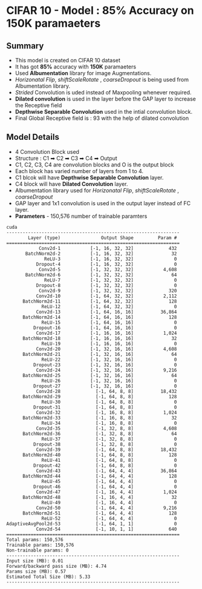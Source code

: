 # CIFAR 10 - Model : 85% Accuracy on 150K paramaeters

## Summary

- This model is created on CIFAR 10 dataset
- It has got **85%** accuracy with **150K** paramaeters
- Used **Albumentation** library for image Augmentations.
- _Horizonatal Flip_, _shiftScaleRotate_ , _coarseDropout_ is being used from Albumentation library.
- _Strided_ Convolution is uded instead of Maxpooling whenever required.
- **Dilated convolution** is used in the layer before the GAP layer to increase the Receptive field
- **Depthwise Separable Convolution** used in the intial convolution block.
- Final Global Receptive field is : 93 with the help of dilated convolution

## Model Details

- 4 Convolution Block used
- Structure : C1 ➡ C2 ➡ C3 ➡ C4 ➡ Output
- C1, C2, C3, C4 are convolution blocks and O is the output block
- Each block has varied number of layers from 1 to 4.
- C1 blcok will have **Depthwise Separable Convolution** layer.
- C4 block will have **Dilated Convolution** layer.
- Albumentation library used for _Horizonatal Flip_, _shiftScaleRotate_ , _coarseDropout_
- GAP layer and 1x1 convolution is used in the output layer instead of FC layer.
- **Parameters** - 150,576 number of trainable paramters

```
cuda
----------------------------------------------------------------
        Layer (type)               Output Shape         Param #
================================================================
            Conv2d-1           [-1, 16, 32, 32]             432
       BatchNorm2d-2           [-1, 16, 32, 32]              32
              ReLU-3           [-1, 16, 32, 32]               0
           Dropout-4           [-1, 16, 32, 32]               0
            Conv2d-5           [-1, 32, 32, 32]           4,608
       BatchNorm2d-6           [-1, 32, 32, 32]              64
              ReLU-7           [-1, 32, 32, 32]               0
           Dropout-8           [-1, 32, 32, 32]               0
            Conv2d-9           [-1, 32, 32, 32]             320
           Conv2d-10           [-1, 64, 32, 32]           2,112
      BatchNorm2d-11           [-1, 64, 32, 32]             128
             ReLU-12           [-1, 64, 32, 32]               0
           Conv2d-13           [-1, 64, 16, 16]          36,864
      BatchNorm2d-14           [-1, 64, 16, 16]             128
             ReLU-15           [-1, 64, 16, 16]               0
          Dropout-16           [-1, 64, 16, 16]               0
           Conv2d-17           [-1, 16, 16, 16]           1,024
      BatchNorm2d-18           [-1, 16, 16, 16]              32
             ReLU-19           [-1, 16, 16, 16]               0
           Conv2d-20           [-1, 32, 16, 16]           4,608
      BatchNorm2d-21           [-1, 32, 16, 16]              64
             ReLU-22           [-1, 32, 16, 16]               0
          Dropout-23           [-1, 32, 16, 16]               0
           Conv2d-24           [-1, 32, 16, 16]           9,216
      BatchNorm2d-25           [-1, 32, 16, 16]              64
             ReLU-26           [-1, 32, 16, 16]               0
          Dropout-27           [-1, 32, 16, 16]               0
           Conv2d-28             [-1, 64, 8, 8]          18,432
      BatchNorm2d-29             [-1, 64, 8, 8]             128
             ReLU-30             [-1, 64, 8, 8]               0
          Dropout-31             [-1, 64, 8, 8]               0
           Conv2d-32             [-1, 16, 8, 8]           1,024
      BatchNorm2d-33             [-1, 16, 8, 8]              32
             ReLU-34             [-1, 16, 8, 8]               0
           Conv2d-35             [-1, 32, 8, 8]           4,608
      BatchNorm2d-36             [-1, 32, 8, 8]              64
             ReLU-37             [-1, 32, 8, 8]               0
          Dropout-38             [-1, 32, 8, 8]               0
           Conv2d-39             [-1, 64, 8, 8]          18,432
      BatchNorm2d-40             [-1, 64, 8, 8]             128
             ReLU-41             [-1, 64, 8, 8]               0
          Dropout-42             [-1, 64, 8, 8]               0
           Conv2d-43             [-1, 64, 4, 4]          36,864
      BatchNorm2d-44             [-1, 64, 4, 4]             128
             ReLU-45             [-1, 64, 4, 4]               0
          Dropout-46             [-1, 64, 4, 4]               0
           Conv2d-47             [-1, 16, 4, 4]           1,024
      BatchNorm2d-48             [-1, 16, 4, 4]              32
             ReLU-49             [-1, 16, 4, 4]               0
           Conv2d-50             [-1, 64, 4, 4]           9,216
      BatchNorm2d-51             [-1, 64, 4, 4]             128
             ReLU-52             [-1, 64, 4, 4]               0
AdaptiveAvgPool2d-53             [-1, 64, 1, 1]               0
           Conv2d-54             [-1, 10, 1, 1]             640
================================================================
Total params: 150,576
Trainable params: 150,576
Non-trainable params: 0
----------------------------------------------------------------
Input size (MB): 0.01
Forward/backward pass size (MB): 4.74
Params size (MB): 0.57
Estimated Total Size (MB): 5.33
----------------------------------------------------------------
```

